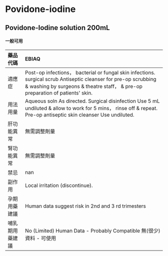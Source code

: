 # Povidone-iodine

## Povidone-Iodine solution 200mL

#### 一般可用

| 藥品代碼       | EBIAQ                                                                                                                                                                                             |
|:---------------|:--------------------------------------------------------------------------------------------------------------------------------------------------------------------------------------------------|
| 適應症         | Post-op infections， bacterial or fungal skin infections. surgical scrub Antiseptic cleanser for pre-op scrubbing & washing by surgeons & theatre staff， & pre-op preparation of patients' skin. |
| 用法用量       | Aqueous soln As directed. Surgical disinfection Use 5 mL undiluted & allow to work for 5 mins， rinse off & repeat. Pre-op antiseptic skin cleanser Use undiluted.                                |
| 肝功能異常     | 無需調整劑量                                                                                                                                                                                      |
| 腎功能異常     | 無需調整劑量                                                                                                                                                                                      |
| 禁忌           | nan                                                                                                                                                                                               |
| 副作用         | Local irritation (discontinue).                                                                                                                                                                   |
| 孕期用藥建議   | Human data suggest risk in 2nd and 3 rd trimesters                                                                                                                                                |
| 哺乳期用藥建議 | No (Limited) Human Data - Probably Compatible 無(很少)資料 - 可使用                                                                                                                               |

